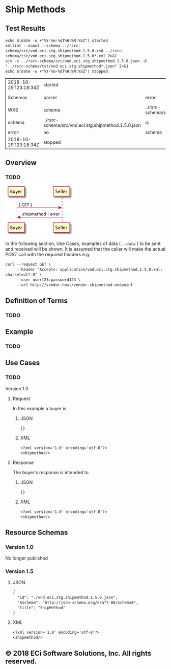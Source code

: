 

# Ship Methods


## Test Results

    echo $(date -u +"%Y-%m-%dT%H:%M:%SZ") started
    xmllint --noout --schema ../rsrc-schema/src/vnd.eci.stg.shipmethod.1.5.0.xsd ../rsrc-schema/tst/vnd.eci.stg.shipmethod.1.5.0*.xml 2>&1
    ajv -s ../rsrc-schema/src/vnd.eci.stg.shipmethod.1.5.0.json -d "../rsrc-schema/tst/vnd.eci.stg.shipmethod*.json" 2>&1
    echo $(date -u +"%Y-%m-%dT%H:%M:%SZ") stopped

<table border="2" cellspacing="0" cellpadding="6" rules="groups" frame="hsides">


<colgroup>
<col  class="org-left" />

<col  class="org-left" />

<col  class="org-left" />

<col  class="org-left" />

<col  class="org-left" />

<col  class="org-left" />

<col  class="org-left" />

<col  class="org-left" />

<col  class="org-left" />

<col  class="org-left" />

<col  class="org-left" />

<col  class="org-left" />

<col  class="org-left" />
</colgroup>
<tbody>
<tr>
<td class="org-left">2018-10-29T23:18:34Z</td>
<td class="org-left">started</td>
<td class="org-left">&#xa0;</td>
<td class="org-left">&#xa0;</td>
<td class="org-left">&#xa0;</td>
<td class="org-left">&#xa0;</td>
<td class="org-left">&#xa0;</td>
<td class="org-left">&#xa0;</td>
<td class="org-left">&#xa0;</td>
<td class="org-left">&#xa0;</td>
<td class="org-left">&#xa0;</td>
<td class="org-left">&#xa0;</td>
<td class="org-left">&#xa0;</td>
</tr>


<tr>
<td class="org-left">Schemas</td>
<td class="org-left">parser</td>
<td class="org-left">error</td>
<td class="org-left">:</td>
<td class="org-left">The</td>
<td class="org-left">XML</td>
<td class="org-left">document</td>
<td class="org-left">'../rsrc-schema/src/vnd.eci.stg.shipmethod.1.5.0.xsd'</td>
<td class="org-left">is</td>
<td class="org-left">not</td>
<td class="org-left">a</td>
<td class="org-left">schema</td>
<td class="org-left">document.</td>
</tr>


<tr>
<td class="org-left">WXS</td>
<td class="org-left">schema</td>
<td class="org-left">../rsrc-schema/src/vnd.eci.stg.shipmethod.1.5.0.xsd</td>
<td class="org-left">failed</td>
<td class="org-left">to</td>
<td class="org-left">compile</td>
<td class="org-left">&#xa0;</td>
<td class="org-left">&#xa0;</td>
<td class="org-left">&#xa0;</td>
<td class="org-left">&#xa0;</td>
<td class="org-left">&#xa0;</td>
<td class="org-left">&#xa0;</td>
<td class="org-left">&#xa0;</td>
</tr>


<tr>
<td class="org-left">schema</td>
<td class="org-left">../rsrc-schema/src/vnd.eci.stg.shipmethod.1.5.0.json</td>
<td class="org-left">is</td>
<td class="org-left">invalid</td>
<td class="org-left">&#xa0;</td>
<td class="org-left">&#xa0;</td>
<td class="org-left">&#xa0;</td>
<td class="org-left">&#xa0;</td>
<td class="org-left">&#xa0;</td>
<td class="org-left">&#xa0;</td>
<td class="org-left">&#xa0;</td>
<td class="org-left">&#xa0;</td>
<td class="org-left">&#xa0;</td>
</tr>


<tr>
<td class="org-left">error:</td>
<td class="org-left">no</td>
<td class="org-left">schema</td>
<td class="org-left">with</td>
<td class="org-left">key</td>
<td class="org-left">or</td>
<td class="org-left">ref</td>
<td class="org-left"><http://json-schema.org/draft-08/schema>#</td>
<td class="org-left">&#xa0;</td>
<td class="org-left">&#xa0;</td>
<td class="org-left">&#xa0;</td>
<td class="org-left">&#xa0;</td>
<td class="org-left">&#xa0;</td>
</tr>


<tr>
<td class="org-left">2018-10-29T23:18:34Z</td>
<td class="org-left">stopped</td>
<td class="org-left">&#xa0;</td>
<td class="org-left">&#xa0;</td>
<td class="org-left">&#xa0;</td>
<td class="org-left">&#xa0;</td>
<td class="org-left">&#xa0;</td>
<td class="org-left">&#xa0;</td>
<td class="org-left">&#xa0;</td>
<td class="org-left">&#xa0;</td>
<td class="org-left">&#xa0;</td>
<td class="org-left">&#xa0;</td>
<td class="org-left">&#xa0;</td>
</tr>
</tbody>
</table>


## Overview


### TODO

![img](../images/shipmethod-sequence.puml.png)

In the following section, Use Cases, examples of data ( `--data` ) to be sent and
received will be shown. It is assumed that the caller will make the actual *POST*
call with the required headers e.g.

    curl --request GET \
         --header "Accepts: application/vnd.eci.stg.shipmethod.1.5.0.xml; charset=utf-8" \
         --user user123:password123 \
         --url http://vendor-host/vendor-shipmethod-endpoint


## Definition of Terms


### TODO


## Example


### TODO


## Use Cases


### TODO

Version 1.0

1.  Request

    In this example a buyer is

    1.  JSON

            {}

    2.  XML

            <?xml version='1.0' encoding='utf-8'?>
            <shipmethod/>

2.  Response

    The buyer's response is intended to

    1.  JSON

            {}

    2.  XML

            <?xml version='1.0' encoding='utf-8'?>
            <shipmethod/>


## Resource Schemas


### Version 1.0

No longer published


### Version 1.5

1.  JSON

        {
          "id": "./vnd.eci.stg.shipmethod.1.5.0.json",
          "$schema": "http://json-schema.org/draft-08/schema#",
          "title": "ShipMethod"
        }

2.  XML

        <?xml version='1.0' encoding='utf-8'?>
        <shipmethod/>


## © 2018 ECi Software Solutions, Inc. All rights reserved.
